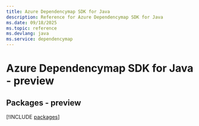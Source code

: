 ```yaml
---
title: Azure Dependencymap SDK for Java
description: Reference for Azure Dependencymap SDK for Java
ms.date: 09/18/2025
ms.topic: reference
ms.devlang: java
ms.service: dependencymap
---
```

# Azure Dependencymap SDK for Java - preview
## Packages - preview
[!INCLUDE [packages](dependencymap-index.md)]